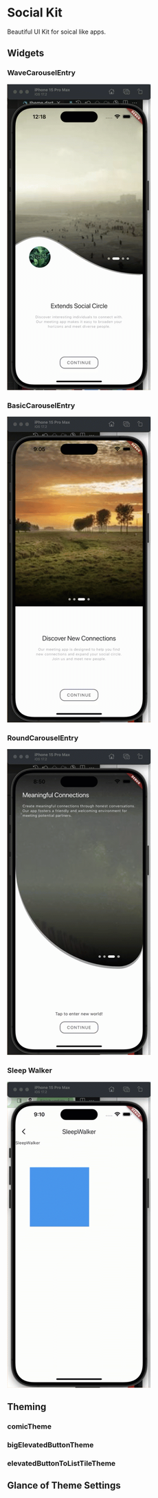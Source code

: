 # Social Kit

Beautiful UI Kit for soical like apps.


## Widgets

### WaveCarouselEntry

![WaveCarouseEntry](https://github.com/thruthesky/social_kit/blob/main/images/wave_carousel_entry.gif?raw=true)


### BasicCarouselEntry


![BasicCarouseEntry](https://github.com/thruthesky/social_kit/blob/main/images/basic_carousel_entry.gif?raw=true)

### RoundCarouselEntry

![RoundCarouseEntry](https://github.com/thruthesky/social_kit/blob/main/images/round_carousel_entry.gif?raw=true)


### Sleep Walker


![SleepWalker](https://github.com/thruthesky/social_kit/blob/main/images/sleep_walker.gif?raw=true)


## Theming

### comicTheme



### bigElevatedButtonTheme

### elevatedButtonToListTileTheme




## Glance of Theme Settings

